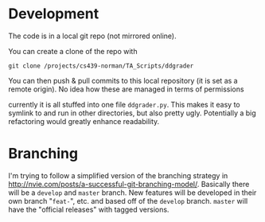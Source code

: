 Development
===========
The code is in a local git repo (not mirrored online). 

You can create a clone of the repo with

`git clone /projects/cs439-norman/TA_Scripts/ddgrader`

You can then push & pull commits to this local repository (it is set as a remote origin). No idea how these are managed in terms of permissions

currently it is all stuffed into one file `ddgrader.py`. This makes it easy to symlink to and run in
other directories, but also pretty ugly. Potentially a big refactoring would greatly enhance readability.


Branching
=========
I'm trying to follow a simplified version of the branching strategy in http://nvie.com/posts/a-successful-git-branching-model/.
Basically there will be a `develop` and `master` branch. New features will be developed in their own
branch "`feat-`", etc. and based off of the `develop` branch. `master` will have the "official releases" with tagged
versions.
